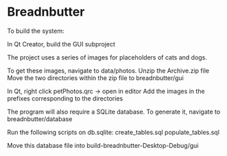 # Breadnbutter

To build the system:

In Qt Creator, build the GUI subproject

The project uses a series of images for placeholders of cats and dogs.

To get these images, navigate to data/photos.
Unzip the Archive.zip file
Move the two directories within the zip file to breadnbutter/gui

In Qt, right click petPhotos.qrc -> open in editor
Add the images in the prefixes corresponding to the directories

The program will also require a SQLite database.
To generate it, navigate to breadnbutter/database

Run the following scripts on db.sqlite:
create_tables.sql
populate_tables.sql

Move this database file into build-breadnbutter-Desktop-Debug/gui
